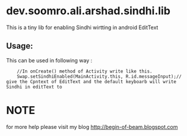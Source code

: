 dev.soomro.ali.arshad.sindhi.lib
================================

This is a tiny lib for enabling Sindhi wirtting in android EditText

Usage: 
-------
This can be used in following way :

		//In onCreate() method of Activity write like this.
		Swap.setSindhiEnabled(MainActivity.this, R.id.messageInput);// give the Cpntext of EditText and the default keyboarb will write Sindhi in editText to
	

NOTE
====
for more help please visit my blog 
http://begin-of-beam.blogspot.com
